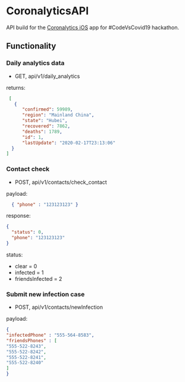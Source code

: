 # CoronalyticsAPI

API build for the [Coronalytics iOS](https://github.com/CyrilCermak/Coronalytics) app for #CodeVsCovid19 hackathon.

## Functionality

### Daily analytics data
 - GET, api/v1/daily_analytics

 returns:
```json
 [
   {
      "confirmed": 59989,
      "region": "Mainland China",
      "state": "Hubei",
      "recovered": 7862,
      "deaths": 1789,
      "id": 1,
      "lastUpdate": "2020-02-17T23:13:06"
  }
]
```

### Contact check
  - POST, api/v1/contacts/check_contact

  payload:
```json
  { "phone" : "123123123" }
```
  response:
```json
{
  "status": 0,
  "phone": "123123123"
}
```
status:
  - clear = 0
  - infected = 1
  - friendsInfected = 2

### Submit new infection case
  - POST, api/v1/contacts/newInfection

  payload:
```json
{
"infectedPhone" : "555-564-8583",
"friendsPhones" : [
"555-522-8243",
"555-522-8242",
"555-522-8241",
"555-522-8240"
]
}
```
